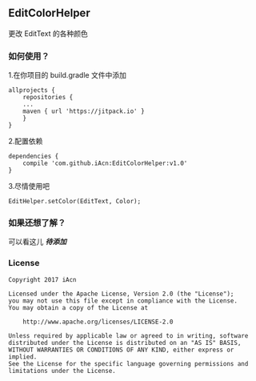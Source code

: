 ## EditColorHelper

更改 EditText 的各种颜色

### 如何使用？
1.在你项目的 build.gradle 文件中添加
```
allprojects {
    repositories {
    ...
    maven { url 'https://jitpack.io' }
    }
}
```
2.配置依赖
```
dependencies {
    compile 'com.github.iAcn:EditColorHelper:v1.0'
}
```
3.尽情使用吧
```
EditHelper.setColor(EditText, Color);
```

### 如果还想了解？
可以看这儿 ***待添加***

### License
```
Copyright 2017 iAcn

Licensed under the Apache License, Version 2.0 (the "License");
you may not use this file except in compliance with the License.
You may obtain a copy of the License at

    http://www.apache.org/licenses/LICENSE-2.0 

Unless required by applicable law or agreed to in writing, software
distributed under the License is distributed on an "AS IS" BASIS,
WITHOUT WARRANTIES OR CONDITIONS OF ANY KIND, either express or implied.
See the License for the specific language governing permissions and
limitations under the License.
```
